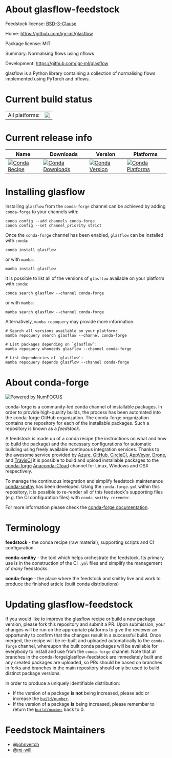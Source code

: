 About glasflow-feedstock
========================

Feedstock license: [BSD-3-Clause](https://github.com/conda-forge/glasflow-feedstock/blob/main/LICENSE.txt)

Home: https://github.com/igr-ml/glasflow

Package license: MIT

Summary: Normalising flows using nflows

Development: https://github.com/igr-ml/glasflow

glasflow is a Python library containing a collection of normalising flows
implemented using PyTorch and nflows.


Current build status
====================


<table><tr><td>All platforms:</td>
    <td>
      <a href="https://dev.azure.com/conda-forge/feedstock-builds/_build/latest?definitionId=17468&branchName=main">
        <img src="https://dev.azure.com/conda-forge/feedstock-builds/_apis/build/status/glasflow-feedstock?branchName=main">
      </a>
    </td>
  </tr>
</table>

Current release info
====================

| Name | Downloads | Version | Platforms |
| --- | --- | --- | --- |
| [![Conda Recipe](https://img.shields.io/badge/recipe-glasflow-green.svg)](https://anaconda.org/conda-forge/glasflow) | [![Conda Downloads](https://img.shields.io/conda/dn/conda-forge/glasflow.svg)](https://anaconda.org/conda-forge/glasflow) | [![Conda Version](https://img.shields.io/conda/vn/conda-forge/glasflow.svg)](https://anaconda.org/conda-forge/glasflow) | [![Conda Platforms](https://img.shields.io/conda/pn/conda-forge/glasflow.svg)](https://anaconda.org/conda-forge/glasflow) |

Installing glasflow
===================

Installing `glasflow` from the `conda-forge` channel can be achieved by adding `conda-forge` to your channels with:

```
conda config --add channels conda-forge
conda config --set channel_priority strict
```

Once the `conda-forge` channel has been enabled, `glasflow` can be installed with `conda`:

```
conda install glasflow
```

or with `mamba`:

```
mamba install glasflow
```

It is possible to list all of the versions of `glasflow` available on your platform with `conda`:

```
conda search glasflow --channel conda-forge
```

or with `mamba`:

```
mamba search glasflow --channel conda-forge
```

Alternatively, `mamba repoquery` may provide more information:

```
# Search all versions available on your platform:
mamba repoquery search glasflow --channel conda-forge

# List packages depending on `glasflow`:
mamba repoquery whoneeds glasflow --channel conda-forge

# List dependencies of `glasflow`:
mamba repoquery depends glasflow --channel conda-forge
```


About conda-forge
=================

[![Powered by
NumFOCUS](https://img.shields.io/badge/powered%20by-NumFOCUS-orange.svg?style=flat&colorA=E1523D&colorB=007D8A)](https://numfocus.org)

conda-forge is a community-led conda channel of installable packages.
In order to provide high-quality builds, the process has been automated into the
conda-forge GitHub organization. The conda-forge organization contains one repository
for each of the installable packages. Such a repository is known as a *feedstock*.

A feedstock is made up of a conda recipe (the instructions on what and how to build
the package) and the necessary configurations for automatic building using freely
available continuous integration services. Thanks to the awesome service provided by
[Azure](https://azure.microsoft.com/en-us/services/devops/), [GitHub](https://github.com/),
[CircleCI](https://circleci.com/), [AppVeyor](https://www.appveyor.com/),
[Drone](https://cloud.drone.io/welcome), and [TravisCI](https://travis-ci.com/)
it is possible to build and upload installable packages to the
[conda-forge](https://anaconda.org/conda-forge) [Anaconda-Cloud](https://anaconda.org/)
channel for Linux, Windows and OSX respectively.

To manage the continuous integration and simplify feedstock maintenance
[conda-smithy](https://github.com/conda-forge/conda-smithy) has been developed.
Using the ``conda-forge.yml`` within this repository, it is possible to re-render all of
this feedstock's supporting files (e.g. the CI configuration files) with ``conda smithy rerender``.

For more information please check the [conda-forge documentation](https://conda-forge.org/docs/).

Terminology
===========

**feedstock** - the conda recipe (raw material), supporting scripts and CI configuration.

**conda-smithy** - the tool which helps orchestrate the feedstock.
                   Its primary use is in the construction of the CI ``.yml`` files
                   and simplify the management of *many* feedstocks.

**conda-forge** - the place where the feedstock and smithy live and work to
                  produce the finished article (built conda distributions)


Updating glasflow-feedstock
===========================

If you would like to improve the glasflow recipe or build a new
package version, please fork this repository and submit a PR. Upon submission,
your changes will be run on the appropriate platforms to give the reviewer an
opportunity to confirm that the changes result in a successful build. Once
merged, the recipe will be re-built and uploaded automatically to the
`conda-forge` channel, whereupon the built conda packages will be available for
everybody to install and use from the `conda-forge` channel.
Note that all branches in the conda-forge/glasflow-feedstock are
immediately built and any created packages are uploaded, so PRs should be based
on branches in forks and branches in the main repository should only be used to
build distinct package versions.

In order to produce a uniquely identifiable distribution:
 * If the version of a package **is not** being increased, please add or increase
   the [``build/number``](https://docs.conda.io/projects/conda-build/en/latest/resources/define-metadata.html#build-number-and-string).
 * If the version of a package **is** being increased, please remember to return
   the [``build/number``](https://docs.conda.io/projects/conda-build/en/latest/resources/define-metadata.html#build-number-and-string)
   back to 0.

Feedstock Maintainers
=====================

* [@johnveitch](https://github.com/johnveitch/)
* [@mj-will](https://github.com/mj-will/)

